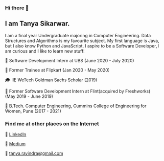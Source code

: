 ### Hi there 👋
## I am Tanya Sikarwar.
I am a final year Undergraduate majoring in Computer Engineering. Data Structures and Algorithms is my favourite subject. My first language is Java, but I also know Python and JavaScript. I aspire to be a Software Developer, I am curious and I like to learn new stuff!

:office: Software Development Intern at UBS                                                                                                      (June 2020 - July 2020)

:office: Former Trainee at Flipkart                                                                                                              (Jan 2020 - May 2020)

:mortar_board: IIE WeTech Goldman Sachs Scholar                                                                                                  (2019)

:office: Former Software Development Intern at Flint(acquired by Freshworks)                                                                     (May 2019 - June 2019)

:school: B.Tech. Computer Engineering, Cummins College of Engineering for Women, Pune                                                            (2017 - 2021)



### Find me at other places on the Internet
:link: [LinkedIn](https://www.linkedin.com/in/tanya-sikarwar-545545173/)

:pencil: [Medium](https://medium.com/@tanya.ravindra)

:e-mail: tanya.ravindra@gmail.com
<!--
**17tanya/17tanya** is a ✨ _special_ ✨ repository because its `README.md` (this file) appears on your GitHub profile.

Here are some ideas to get you started:

- 🔭 I’m currently working on ...
- 🌱 I’m currently learning ...
- 👯 I’m looking to collaborate on ...
- 🤔 I’m looking for help with ...
- 💬 Ask me about ...
- 📫 How to reach me: ...
- 😄 Pronouns: ...
- ⚡ Fun fact: ...
-->
